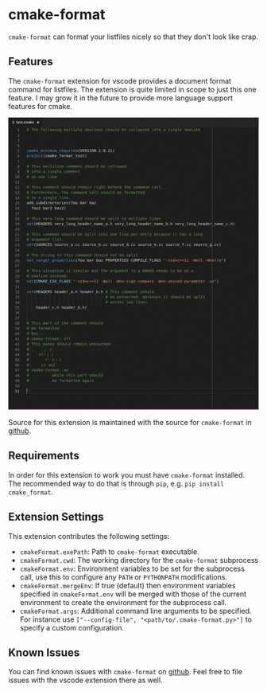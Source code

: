 # cmake-format

`cmake-format` can format your listfiles nicely so that they don't look like
crap.

## Features

The `cmake-format` extension for vscode provides a document format
command for listfiles. The extension is quite limited in scope to just this
one feature. I may grow it in the future to provide more language support
features for cmake.

![Not Crap](images/small_demo.gif)

Source for this extension is maintained with the source for `cmake-format` in
[github][1].

## Requirements

In order for this extension to work you must have `cmake-format` installed.
The recommended way to do that is through `pip`, e.g.
`pip install cmake_format`.

## Extension Settings

This extension contributes the following settings:

* `cmakeFormat.exePath`: Path to `cmake-format` executable.
* `cmakeFormat.cwd`: The working directory for the `cmake-format` subprocess
* `cmakeFormat.env`: Environment variables to be set for the subprocess call,
  use this to configure any `PATH` or `PYTHONPATH` modifications.
* `cmakeFormat.mergeEnv`: If true (default) then environment variables specified
  in `cmakeFormat.env` will be merged with those of the current environment
  to create the environment for the subprocess call.
* `cmakeFormat.args`: Additional command line arguments to be specified. For
  instance use `["--config-file", "<path/to/.cmake-format.py>"]` to specify
  a custom configuration.

## Known Issues

You can find known issues with `cmake-format` on [github][3].
Feel free to file issues with the vscode extension there as well.

[1]: https://github.com/cheshirekow/cmake_format
[3]: https://github.com/cheshirekow/cmake_format/issues
